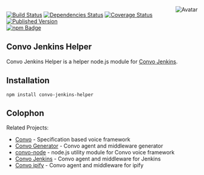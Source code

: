 <img align="right" src="https://raw.github.com/cliffano/convo-jenkins-helper/master/avatar.jpg" alt="Avatar"/>

[![Build Status](https://img.shields.io/travis/cliffano/convo-jenkins-helper.svg)](http://travis-ci.org/cliffano/convo-jenkins-helper)
[![Dependencies Status](https://img.shields.io/david/cliffano/convo-jenkins-helper.svg)](http://david-dm.org/cliffano/convo-jenkins-helper)
[![Coverage Status](https://img.shields.io/coveralls/cliffano/convo-jenkins-helper.svg)](https://coveralls.io/r/cliffano/convo-jenkins-helper?branch=master)
[![Published Version](https://img.shields.io/npm/v/convo-jenkins-helper.svg)](http://www.npmjs.com/package/convo-jenkins-helper)
<br/>
[![npm Badge](https://nodei.co/npm/convo-jenkins-helper.png)](http://npmjs.org/package/convo-jenkins-helper)

Convo Jenkins Helper
--------------------

Convo Jenkins Helper is a helper node.js module for [Convo Jenkins](http://github.com/cliffano/convo-jenkins).

Installation
------------

    npm install convo-jenkins-helper

Colophon
--------

Related Projects:

* [Convo](http://github.com/cliffano/convo) - Specification based voice framework
* [Convo Generator](http://github.com/cliffano/convo-generator) - Convo agent and middleware generator
* [convo-node](http://github.com/cliffano/convo-node) - node.js utility module for Convo voice framework
* [Convo Jenkins](http://github.com/cliffano/convo-jenkins) - Convo agent and middleware for Jenkins
* [Convo ipify](http://github.com/cliffano/convo-ipify) - Convo agent and middleware for ipify
